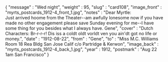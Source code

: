 {
  "message" : "Wed night",
  "weight" : 95,
  "slug" : "card108",
  "image_front" : "myrts_postcards_1912-4_front_1.jpg",
  "notes" : "Dear Myrtle:<br>Just arrived hoome from the Theater--am awfully lonesome now if you have made no other engagement please save Sunday evening for me--I have some thing for you besides what I always have. Gene",
  "cover" : "Dutch Characters: Br-r-r-r! Dis iss a coldt oldt vorldt ven you ain'dt got no life or money.",
  "date" : "1912-08-22",
  "from" : "Gene",
  "to" : "Miss M.C. Williams<br> Room 18 Rea Bldg San Jose Calif c/o Partridge & Kerwon",
  "image_back" : "myrts_postcards_1912-4_back_1.jpg",
  "year" : 1912,
  "postmark" : "Aug 22 1am San Francisco"
}
